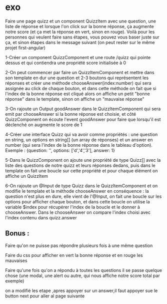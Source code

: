 # exo
Faire une page quizz et un component QuizzItem avec une question, une liste de réponse et lorsque l'on click sur la bonne réponse, ça augmente notre score (et ça met la réponse en vert, sinon en rouge). Voilà pour les personnes qui veulent faire sans étapes, vous pouvez vous baser juste sur ça, et sinon étapes dans le message suivant (on peut rester sur le même projet first-angular)
	
1-Créer un component QuizzComponent et une route /quizz qui pointe dessus et qui contiendra une propriété score initialisée à 0
	
2-On peut commencer par faire un QuizzItemComponent et mettre dans son template en dur une question et 2-3 boutons qui représentent les réponses et créer une méthode chooseAnswer(index:number) qui sera assignée au click de chaque bouton, et dans cette méthode on fait que si l'index de la bonne réponse est cliqué alors on affiche un petit "bonne réponse" dans le template, sinon on affiche un "mauvaise réponse"
	
3-On rajoute un Output goodAnswer dans le QuizzItemComponent qui sera emit par chooseAnswer si la bonne réponse est choisie, et côté QuizzComponent on écoute l'event goodAnswer pour faire que lorsqu'il est déclenché on augmente le score de 1
	
4-Créer une interface Quizz qui va avoir comme propriétés : une question en string, un options en string[] (un array de réponses) et un answer en number (qui sera l'index de la bonne réponse dans le tableau d'option). Exemple : {​​​​​​question: '', options: ['d','4','3'], answer: 1}​​​​​​
	
5-Dans le QuizzComponent on ajoute une propriété de type Quizz[] avec la liste des questions de notre quizz et leurs réponses dedans, puis dans le template on fait une boucle sur cette propriété et pour chaque élément on affiche un QuizzItem
	
6-On rajoute un @Input de type Quizz dans le QuizzItemComponent et on modifie le template et la méthode chooseAnswer en conséquence : la question n'est plus en dure, elle vient de l'@Input, on fait une boucle sur les options pour afficher chaque bouton, et dans cette boucle on utilise la variable $index pour récupérer l'index de la boucle et le donner à chooseAnswer. Dans le chooseAnswer on compare l'index choisi avec l'index contenu dans quizz.answer

## Bonus :
Faire qu'on ne puisse pas répondre plusieurs fois à une même question
	
Faire du css pour afficher en vert la bonne réponse et en rouge les mauvaises
	
Faire qu'une fois qu'on a répondu à toutes les questions il se passe quelque chose (une modal, une alert ou autre, qui nous affiche notre score total par exemple)

on a modifié les etape ,apres appoyer sur un answer,il faut appoyer sue le button next pour aller al page suivante 
